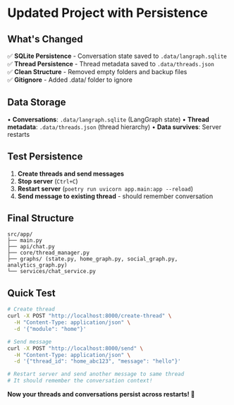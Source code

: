 # Updated Project with Persistence

## What's Changed
✅ **SQLite Persistence** - Conversation state saved to `.data/langraph.sqlite`  
✅ **Thread Persistence** - Thread metadata saved to `.data/threads.json`  
✅ **Clean Structure** - Removed empty folders and backup files  
✅ **Gitignore** - Added .data/ folder to ignore  

## Data Storage
• **Conversations**: `.data/langraph.sqlite` (LangGraph state)
• **Thread metadata**: `.data/threads.json` (thread hierarchy)
• **Data survives**: Server restarts

## Test Persistence
1. **Create threads and send messages**
2. **Stop server** (`Ctrl+C`)
3. **Restart server** (`poetry run uvicorn app.main:app --reload`)
4. **Send message to existing thread** - should remember conversation

## Final Structure
```
src/app/
├── main.py
├── api/chat.py
├── core/thread_manager.py
├── graphs/ (state.py, home_graph.py, social_graph.py, analytics_graph.py)
└── services/chat_service.py
```

## Quick Test
```bash
# Create thread
curl -X POST "http://localhost:8000/create-thread" \
  -H "Content-Type: application/json" \
  -d '{"module": "home"}'

# Send message  
curl -X POST "http://localhost:8000/send" \
  -H "Content-Type: application/json" \
  -d '{"thread_id": "home_abc123", "message": "hello"}'

# Restart server and send another message to same thread
# It should remember the conversation context!
```

**Now your threads and conversations persist across restarts! 💾**
